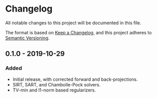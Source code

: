 # Changelog
All notable changes to this project will be documented in this file.

The format is based on [Keep a Changelog](https://keepachangelog.com/en/1.0.0/),
and this project adheres to [Semantic Versioning](https://semver.org/spec/v2.0.0.html).

<!--
## [Unreleased]
### Added
- <insert-features-not-in-a-release-yet>
### Fixed
- <insert-bugs-fixed-not-in-a-release-yet>
-->

## 0.1.0 - 2019-10-29
### Added
- Initial release, with corrected forward and back-projections.
- SIRT, SART, and Chambolle-Pock solvers.
- TV-min and l1-norm based regularizers.

[Unreleased]: https://www.github.com/cicwi/corrct/compare/v0.1.0...develop
